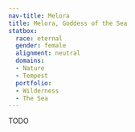 ```yaml
---
nav-title: Melora
title: Melora, Goddess of the Sea
statbox:
  race: eternal
  gender: female
  alignment: neutral
  domains:
  - Nature
  - Tempest
  portfolio:
  - Wilderness
  - The Sea
---
```


TODO

